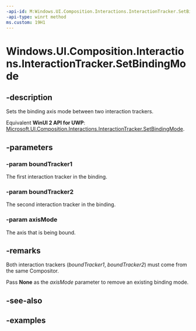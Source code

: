 ```yaml
---
-api-id: M:Windows.UI.Composition.Interactions.InteractionTracker.SetBindingMode(Windows.UI.Composition.Interactions.InteractionTracker,Windows.UI.Composition.Interactions.InteractionTracker,Windows.UI.Composition.Interactions.InteractionBindingAxisModes)
-api-type: winrt method
ms.custom: 19H1
---
```


<!-- Method syntax.
public void InteractionTracker.SetBindingMode(InteractionTracker boundTracker1, InteractionTracker boundTracker2, InteractionBindingAxisModes axisMode)
-->

# Windows.UI.Composition.Interactions.InteractionTracker.SetBindingMode

## -description

Sets the binding axis mode between two interaction trackers.

Equivalent **WinUI 2 API for UWP**: [Microsoft.UI.Composition.Interactions.InteractionTracker.SetBindingMode](/windows/winui/api/microsoft.ui.composition.interactions.interactiontracker.setbindingmode).

## -parameters
### -param boundTracker1

The first interaction tracker in the binding.

### -param boundTracker2

The second interaction tracker in the binding.

### -param axisMode

The axis that is being bound.

## -remarks

Both interaction trackers (_boundTracker1_, _boundTracker2_) must come from the same Compositor.

Pass **None** as the _axisMode_ parameter to remove an existing binding mode.
 
## -see-also

## -examples


